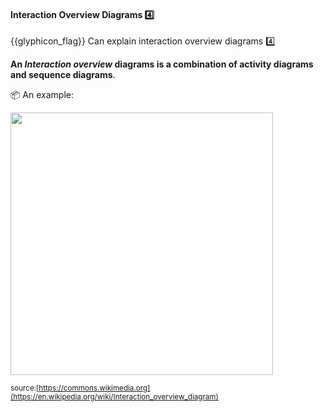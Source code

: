 <div id="title">

#### Interaction Overview Diagrams :four:

</div>

<span id="prereqs"></span>

<span id="outcomes">{{glyphicon_flag}} Can explain interaction overview diagrams :four:</span>

<div id="body">

**An _Interaction overview_ diagrams is a combination of activity diagrams and sequence diagrams**.

<tip-box> 

:package: An example:

<img src="{{baseUrl}}/modeling/modelingBehaviors/interactionOverviewDiagrams/images/diagram.png" height="420" />
<p/>

<sub>source:[https://commons.wikimedia.org](https://en.wikipedia.org/wiki/Interaction_overview_diagram)</sub>

</tip-box>

</div>

<div id="extras">
</div>